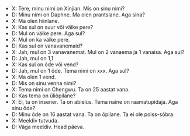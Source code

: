 - X: Tere, minu nimi on Xinjian. Mis on sinu nimi?
- D: Minu nimi on Daphne. Ma olen prantslane. Aga sina?
- X: Ma olen hiinlane. 
- X: Kas sul on suur või väike pere?
- D: Mul on väike pere. Aga sul?
- X: Mul on ka väike pere.
- D: Kas sul on vanavanemaid?
- X: Jah, mul on 3 vanavanemat. Mul on 2 vanaema ja 1 vanaisa. Aga sul?
- D: Jah, mul on 1,1
- X: Kas sul on õde või vend?
- D: Jah, mul on 1 õde. Tema nimi on xxx. Aga sul?
- X: Ma olen 1 vend.
- D: Mis on sinu venna nimi?
- X: Tema nimi on Chengwu. Ta on 25 aastat vana.
- D: Kas tema on üliõpilane?
- X: Ei, ta on insener. Ta on abielus. Tema naine on raamatupidaja. Aga sinu õde?
- D: Minu õde on 16 aastat vana. Ta on õpilane. Ta ei ole poiss-sõbra.
- X: Meeldiv tutvuda.
- D: Väga meeldiv. Head päeva.
